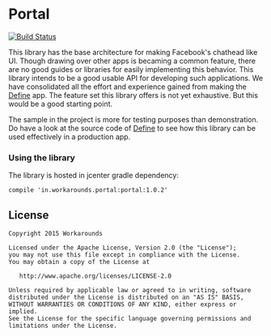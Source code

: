 Portal
======

[![Build Status](https://travis-ci.org/workarounds/portal.svg?branch=master)](https://travis-ci.org/workarounds/portal)

This library has the base architecture for making Facebook's chathead like UI. Though drawing over other apps is becaming a common feature, there are no good guides or libraries for easily implementing this behavior. This library intends to be a good usable API for developing such applications. We have consolidated all the effort and experience gained from making the [Define](https://play.google.com/store/apps/details?id=in.workarounds.define) app. The feature set this library offers is not yet exhaustive. But this would be a good starting point.

The sample in the project is more for testing purposes than demonstration. Do have a look at the source code of [Define](https://github.com/workaounds/define) to see how this library can be used effectively in a production app.

### Using the library
The library is hosted in jcenter
gradle dependency:
```
compile 'in.workarounds.portal:portal:1.0.2'
```
License
-------

    Copyright 2015 Workarounds

    Licensed under the Apache License, Version 2.0 (the "License");
    you may not use this file except in compliance with the License.
    You may obtain a copy of the License at

       http://www.apache.org/licenses/LICENSE-2.0

    Unless required by applicable law or agreed to in writing, software
    distributed under the License is distributed on an "AS IS" BASIS,
    WITHOUT WARRANTIES OR CONDITIONS OF ANY KIND, either express or implied.
    See the License for the specific language governing permissions and
    limitations under the License.


